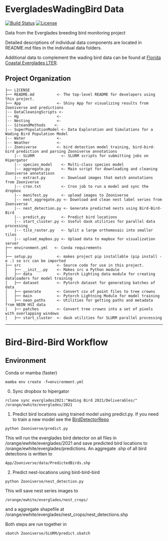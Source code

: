 # EvergladesWadingBird Data
<!-- badges: start -->
[![Build Status](https://github.com/weecology/EvergladesWadingBird/workflows/CI/badge.svg)](https://github.com/weecology/EvergladesWadingBird/actions)
[![License](http://i.creativecommons.org/p/zero/1.0/88x31.png)](https://raw.githubusercontent.com/weecology/PortalData/main/LICENSE)
<!-- badges: end -->

Data from the Everglades breeding bird monitoring project

Detailed descriptions of individual data components are located in README.md files in the individual data folders.

Additional data to complement the wading bird data can be found at [Florida Coastal Everglades LTER](http://fcelter.fiu.edu/).


Project Organization
------------

    ├── LICENSE
    ├── README.md          <- The top-level README for developers using this project.
    ├── App                <- Shiny App for visualizing results from Zooniverse and predictions 
    |-- DataCleaningScripts <- 
    |-- Hg                 <-
    |-- Nesting            <-
    |-- SiteandMethods    <-
    |-- SuperPopulationModel <- Data Exploration and Simulations for a Wading Bird Population Model
    |-- Water              <-
    |-- Weather            <-
    |-- Zooniverse         <- bird detection model training, bird-bird-bird prediction and parsing Zooniverse annotations
        |-- SLURM            <- SLURM scripts for submitting jobs on Hipergator
        |-- species_model    <- Multi-class species model
        |-- aggregate.py     <- Main script for downloading and cleaning Zooniverse annotatiosn
        |-- extract.py       <- Download images that match annotations from Zooniverse
        |-- cron.txt         <- Cron job to run a model and sync the dropbox
        |-- manifest.py      <- upload images to Zooniverse
        |-- nest_aggregate.py <- Download and clean nest label series from Zooniverse
        |-- nest_detection.py <- Generate predicted nests using Bird-Bird-Bird
        |-- predict.py       <- Predict bird locations
        |-- start_cluster.py <- Useful dask utilities for parallel data processing
        |-- tile_raster.py   <- Split a large orthomosaic into smaller tiles
        |-- upload_mapbox.py <- Upload data to mapbox for visualization server
    ├── environment.yml   <- Conda requirements
    │
    ├── setup.py           <- makes project pip installable (pip install -e .) so src can be imported
    ├── src                <- Source code for use in this project.
    │   ├── __init__.py    <- Makes src a Python module
    │   ├── data           <- Pytorch Lighting data module for creating dataloaders for model training
    │   ├── dataset        <- Pytorch dataset for generating batches of data
    │   ├── generate       <- Convert csv of point files to tree crowns
    │   ├── main           <- Pytorch Lightning Module for model training
    │   ├── neon_paths     <- Utilities for getting paths and metadata from NEON HSI data
    │   ├── patches        <- Convert tree crowns into a set of pixels with overlapping windows
    │   ├── start_cluster  <- dask utilities for SLURM parallel processing


--------

# Bird-Bird-Bird Workflow

## Environment

Conda or mamba (faster)
```
mamba env create -f=environment.yml
```

0. Sync dropbox to hipergator

```
rclone sync everglades2021:"Wading Bird 2021/Deliverables/" /orange/ewhite/everglades/2021
```

1. Predict bird locations using trained model using predict.py. If you need to train a new model see the [BirdDetectorRepo](https://github.com/weecology/BirdDetector/blob/main/everglades.py)

```
python Zooniverse/predict.py
```
This will run the everglades bird detector on all files in /orange/ewhite/everglades/2021 and save predicted bird locations to /orange/ewhite/everglades/predictions. An aggregate .shp of all bird detections is written to

```
App/Zooniverse/data/PredictedBirds.shp
```

2. Predict nest-locations using bird-bird-bird 

```
python Zooniverse/nest_detection.py
```

This will save nest series images to 

```
/orange/ewhite/everglades/nest_crops/
```
and a aggregate shapefile at /orange/ewhite/everglades/nest_crops/nest_detections.shp

Both steps are run together in 

```
sbatch Zooniverse/SLURM/predict.sbatch
```
